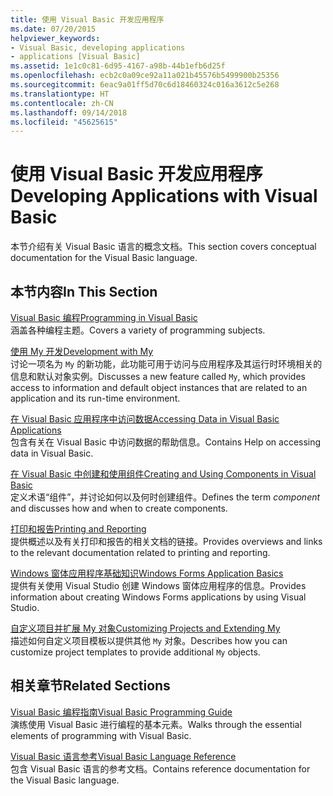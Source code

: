 ```yaml
---
title: 使用 Visual Basic 开发应用程序
ms.date: 07/20/2015
helpviewer_keywords:
- Visual Basic, developing applications
- applications [Visual Basic]
ms.assetid: 1e1c0c81-6d95-4167-a98b-44b1efb6d25f
ms.openlocfilehash: ecb2c0a09ce92a11a021b45576b5499900b25356
ms.sourcegitcommit: 6eac9a01ff5d70c6d18460324c016a3612c5e268
ms.translationtype: HT
ms.contentlocale: zh-CN
ms.lasthandoff: 09/14/2018
ms.locfileid: "45625615"
---
```

# <a name="developing-applications-with-visual-basic"></a><span data-ttu-id="a897b-102">使用 Visual Basic 开发应用程序</span><span class="sxs-lookup"><span data-stu-id="a897b-102">Developing Applications with Visual Basic</span></span>
<span data-ttu-id="a897b-103">本节介绍有关 Visual Basic 语言的概念文档。</span><span class="sxs-lookup"><span data-stu-id="a897b-103">This section covers conceptual documentation for the Visual Basic language.</span></span>  
  
## <a name="in-this-section"></a><span data-ttu-id="a897b-104">本节内容</span><span class="sxs-lookup"><span data-stu-id="a897b-104">In This Section</span></span>  
 [<span data-ttu-id="a897b-105">Visual Basic 编程</span><span class="sxs-lookup"><span data-stu-id="a897b-105">Programming in Visual Basic</span></span>](../../visual-basic/developing-apps/programming/index.md)  
 <span data-ttu-id="a897b-106">涵盖各种编程主题。</span><span class="sxs-lookup"><span data-stu-id="a897b-106">Covers a variety of programming subjects.</span></span>  
  
 [<span data-ttu-id="a897b-107">使用 My 开发</span><span class="sxs-lookup"><span data-stu-id="a897b-107">Development with My</span></span>](../../visual-basic/developing-apps/development-with-my/index.md)  
 <span data-ttu-id="a897b-108">讨论一项名为 `My` 的新功能，此功能可用于访问与应用程序及其运行时环境相关的信息和默认对象实例。</span><span class="sxs-lookup"><span data-stu-id="a897b-108">Discusses a new feature called `My`, which provides access to information and default object instances that are related to an application and its run-time environment.</span></span>  
  
 [<span data-ttu-id="a897b-109">在 Visual Basic 应用程序中访问数据</span><span class="sxs-lookup"><span data-stu-id="a897b-109">Accessing Data in Visual Basic Applications</span></span>](../../visual-basic/developing-apps/accessing-data.md)  
 <span data-ttu-id="a897b-110">包含有关在 Visual Basic 中访问数据的帮助信息。</span><span class="sxs-lookup"><span data-stu-id="a897b-110">Contains Help on accessing data in Visual Basic.</span></span>  
  
 [<span data-ttu-id="a897b-111">在 Visual Basic 中创建和使用组件</span><span class="sxs-lookup"><span data-stu-id="a897b-111">Creating and Using Components in Visual Basic</span></span>](../../visual-basic/developing-apps/creating-and-using-components.md)  
 <span data-ttu-id="a897b-112">定义术语“组件”，并讨论如何以及何时创建组件。</span><span class="sxs-lookup"><span data-stu-id="a897b-112">Defines the term *component* and discusses how and when to create components.</span></span>  
  
 [<span data-ttu-id="a897b-113">打印和报告</span><span class="sxs-lookup"><span data-stu-id="a897b-113">Printing and Reporting</span></span>](../../visual-basic/developing-apps/printing/index.md)  
 <span data-ttu-id="a897b-114">提供概述以及有关打印和报告的相关文档的链接。</span><span class="sxs-lookup"><span data-stu-id="a897b-114">Provides overviews and links to the relevant documentation related to printing and reporting.</span></span>  
  
 [<span data-ttu-id="a897b-115">Windows 窗体应用程序基础知识</span><span class="sxs-lookup"><span data-stu-id="a897b-115">Windows Forms Application Basics</span></span>](../../visual-basic/developing-apps/windows-forms/index.md)  
 <span data-ttu-id="a897b-116">提供有关使用 Visual Studio 创建 Windows 窗体应用程序的信息。</span><span class="sxs-lookup"><span data-stu-id="a897b-116">Provides information about creating Windows Forms applications by using Visual Studio.</span></span>  
  
 [<span data-ttu-id="a897b-117">自定义项目并扩展 My 对象</span><span class="sxs-lookup"><span data-stu-id="a897b-117">Customizing Projects and Extending My</span></span>](../../visual-basic/developing-apps/customizing-extending-my/index.md)  
 <span data-ttu-id="a897b-118">描述如何自定义项目模板以提供其他 `My` 对象。</span><span class="sxs-lookup"><span data-stu-id="a897b-118">Describes how you can customize project templates to provide additional `My` objects.</span></span>  
  
## <a name="related-sections"></a><span data-ttu-id="a897b-119">相关章节</span><span class="sxs-lookup"><span data-stu-id="a897b-119">Related Sections</span></span>  
 [<span data-ttu-id="a897b-120">Visual Basic 编程指南</span><span class="sxs-lookup"><span data-stu-id="a897b-120">Visual Basic Programming Guide</span></span>](../../visual-basic/programming-guide/index.md)  
 <span data-ttu-id="a897b-121">演练使用 Visual Basic 进行编程的基本元素。</span><span class="sxs-lookup"><span data-stu-id="a897b-121">Walks through the essential elements of programming with Visual Basic.</span></span>  
  
 [<span data-ttu-id="a897b-122">Visual Basic 语言参考</span><span class="sxs-lookup"><span data-stu-id="a897b-122">Visual Basic Language Reference</span></span>](../../visual-basic/language-reference/index.md)  
 <span data-ttu-id="a897b-123">包含 Visual Basic 语言的参考文档。</span><span class="sxs-lookup"><span data-stu-id="a897b-123">Contains reference documentation for the Visual Basic language.</span></span>

